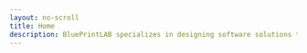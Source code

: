 ```yaml
---
layout: no-scroll
title: Home
description: BluePrintLAB specializes in designing software solutions that utilize 3D scanning, 3D printing, and artificial intelligence (AI).
---
```

